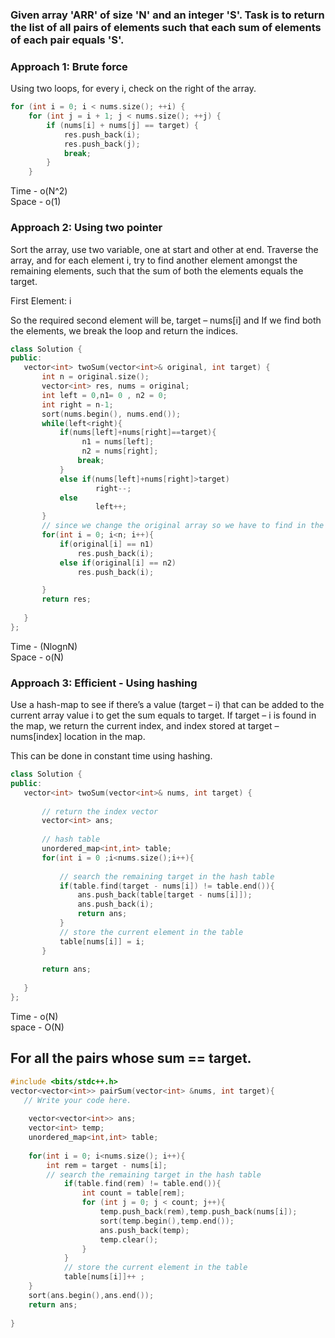 ### Given array 'ARR' of size 'N' and an integer 'S'. Task is to return the list of all pairs of elements such that each sum of elements of each pair equals 'S'.

### Approach 1: Brute force

Using two loops, for every i, check on the right of the array.
 ```c++
for (int i = 0; i < nums.size(); ++i) {
   	 for (int j = i + 1; j < nums.size(); ++j) {
   		 if (nums[i] + nums[j] == target) {
   			 res.push_back(i);
   			 res.push_back(j);
   			 break;
   		 }
   	 }

 ```

Time - o(N^2) </br>
Space - o(1)

### Approach 2: Using two pointer

Sort the array, use two variable, one at start and other at end.
Traverse the array, and for each element i, try to find another element amongst the remaining elements, such that the sum of both the elements equals the target. 

First Element: i

So the required second element will be, target – nums[i] and If we find both the elements, we break the loop and return the indices.

 ```c++
 class Solution {
public:
    vector<int> twoSum(vector<int>& original, int target) {
        int n = original.size();
        vector<int> res, nums = original;
        int left = 0,n1= 0 , n2 = 0;
        int right = n-1;
        sort(nums.begin(), nums.end());
        while(left<right){
        	if(nums[left]+nums[right]==target){
                 n1 = nums[left];
                 n2 = nums[right];
            	break;
        	}
        	else if(nums[left]+nums[right]>target)
            	    right--;
        	else
            	    left++;
    	}
        // since we change the original array so we have to find in the orginal array
        for(int i = 0; i<n; i++){
            if(original[i] == n1)
                res.push_back(i);
            else if(original[i] == n2)
                res.push_back(i);

        }
        return res;
            
    }
};
```
Time - (NlognN)</br>
Space - o(N)

### Approach 3: Efficient - Using hashing
Use a hash-map to see if there’s a value (target – i) that can be added to the current array value i to get the sum equals to target.
If target – i is found in the map, we return the current index, and index stored at target – nums[index] location in the map. 

This can be done in constant time using hashing.

 ```c++
 class Solution {
public:
    vector<int> twoSum(vector<int>& nums, int target) {
        
        // return the index vector
        vector<int> ans;
        
        // hash table
        unordered_map<int,int> table;
        for(int i = 0 ;i<nums.size();i++){
            
            // search the remaining target in the hash table
            if(table.find(target - nums[i]) != table.end()){
                ans.push_back(table[target - nums[i]]);
                ans.push_back(i);
                return ans;
            }
            // store the current element in the table
            table[nums[i]] = i;
        }
        
        return ans;
        
    }
};
 ```
 Time - o(N) </br>
 space - O(N)
 
 ## For all the pairs whose sum == target. 
```c++
#include <bits/stdc++.h> 
vector<vector<int>> pairSum(vector<int> &nums, int target){
   // Write your code here.
    
    vector<vector<int>> ans;
    vector<int> temp;
    unordered_map<int,int> table;
    
    for(int i = 0; i<nums.size(); i++){
        int rem = target - nums[i];
        // search the remaining target in the hash table
            if(table.find(rem) != table.end()){
                int count = table[rem];
                for (int j = 0; j < count; j++){
                    temp.push_back(rem),temp.push_back(nums[i]);
                    sort(temp.begin(),temp.end());
                    ans.push_back(temp);
                    temp.clear();
                }
            }
            // store the current element in the table
            table[nums[i]]++ ;
    }
    sort(ans.begin(),ans.end());
    return ans;
    
}
```
 
